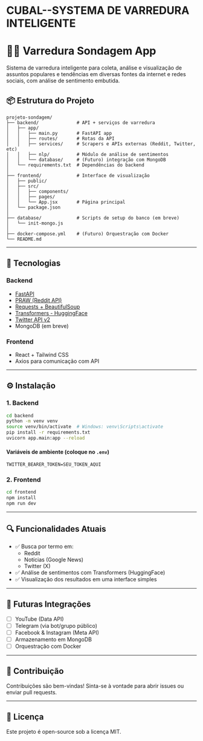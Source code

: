 # CUBAL--SYSTEMA DE VARREDURA INTELIGENTE


# 🕵️‍♂️ Varredura Sondagem App

Sistema de varredura inteligente para coleta, análise e visualização de assuntos populares e tendências em diversas fontes da internet e redes sociais, com análise de sentimento embutida.

## 📦 Estrutura do Projeto

```
projeto-sondagem/
├── backend/              # API + serviços de varredura
│   ├── app/
│   │   ├── main.py       # FastAPI app
│   │   ├── routes/       # Rotas da API
│   │   ├── services/     # Scrapers e APIs externas (Reddit, Twitter, etc)
│   │   ├── nlp/          # Módulo de análise de sentimentos
│   │   └── database/     # (Futuro) integração com MongoDB
│   └── requirements.txt  # Dependências do backend
│
├── frontend/             # Interface de visualização
│   ├── public/
│   ├── src/
│   │   ├── components/
│   │   ├── pages/
│   │   └── App.jsx       # Página principal
│   └── package.json
│
├── database/             # Scripts de setup do banco (em breve)
│   └── init-mongo.js
│
├── docker-compose.yml    # (Futuro) Orquestração com Docker
└── README.md
```

---

## 🚀 Tecnologias

### Backend

- [FastAPI](https://fastapi.tiangolo.com/)
- [PRAW (Reddit API)](https://praw.readthedocs.io/)
- [Requests + BeautifulSoup](https://www.crummy.com/software/BeautifulSoup/)
- [Transformers - HuggingFace](https://huggingface.co/transformers/)
- [Twitter API v2](https://developer.twitter.com/en/docs/twitter-api)
- MongoDB (em breve)

### Frontend

- React + Tailwind CSS
- Axios para comunicação com API

---

## ⚙️ Instalação

### 1. Backend

```bash
cd backend
python -m venv venv
source venv/bin/activate  # Windows: venv\Scripts\activate
pip install -r requirements.txt
uvicorn app.main:app --reload
```

#### Variáveis de ambiente (coloque no `.env`)

```
TWITTER_BEARER_TOKEN=SEU_TOKEN_AQUI
```

### 2. Frontend

```bash
cd frontend
npm install
npm run dev
```

---

## 🔍 Funcionalidades Atuais

- ✅ Busca por termo em:
  - Reddit
  - Notícias (Google News)
  - Twitter (X)
- ✅ Análise de sentimentos com Transformers (HuggingFace)
- ✅ Visualização dos resultados em uma interface simples

---

## 📌 Futuras Integrações

- [ ] YouTube (Data API)
- [ ] Telegram (via bot/grupo público)
- [ ] Facebook & Instagram (Meta API)
- [ ] Armazenamento em MongoDB
- [ ] Orquestração com Docker

---

## 🤝 Contribuição

Contribuições são bem-vindas! Sinta-se à vontade para abrir issues ou enviar pull requests.

---

## 🧠 Licença

Este projeto é open-source sob a licença MIT.
